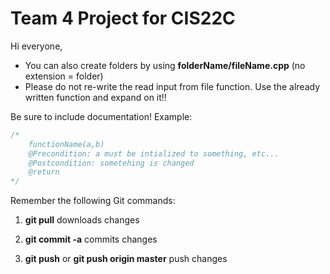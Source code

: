 Team 4 Project for CIS22C
============
Hi everyone,
- You can also create folders by using **folderName/fileName.cpp** (no extension = folder)
- Please do not re-write the read input from file function. Use the already written function and expand on it!!

Be sure to include documentation!
Example:
```javascript
/*
	functionName(a,b)
	@Precondition: a must be intialized to something, etc...
	@Postcondition: sometehing is changed
	@return
*/
```


Remember the following Git commands:

1. **git pull**  downloads changes

2. **git commit -a** commits changes

3. **git push** or **git push origin master** push changes
